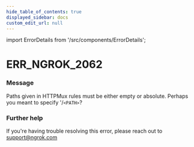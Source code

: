 ```yaml
---
hide_table_of_contents: true
displayed_sidebar: docs
custom_edit_url: null
---
```


import ErrorDetails from '/src/components/ErrorDetails';

# ERR_NGROK_2062

### Message
Paths given in HTTPMux rules must be either empty or absolute. Perhaps you meant to specify '/`<PATH>`?

### Further help
If you're having trouble resolving this error, please reach out to [support@ngrok.com](mailto:support@ngrok.com?subject=Help%20with%20ERR_NGROK_2062)

<ErrorDetails error='err_ngrok_2062' />
